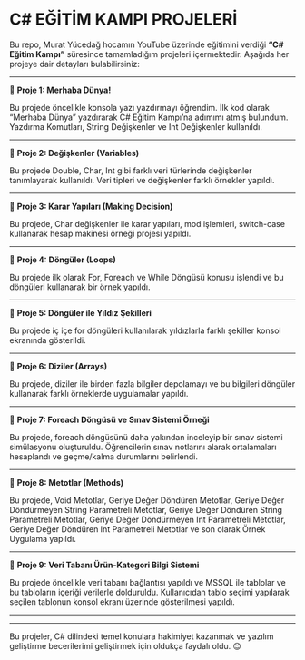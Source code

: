 # C# EĞİTİM KAMPI PROJELERİ  

Bu repo, Murat Yücedağ hocamın YouTube üzerinde eğitimini verdiği **“C# Eğitim Kampı”** süresince tamamladığım projeleri içermektedir. Aşağıda her projeye dair detayları bulabilirsiniz:  

---

📌 **Proje 1: Merhaba Dünya!** 

Bu projede öncelikle konsola yazı yazdırmayı öğrendim. İlk kod olarak “Merhaba Dünya” yazdırarak C# Eğitim Kampı’na adımımı atmış bulundum. Yazdırma Komutları, String Değişkenler ve Int Değişkenler kullanıldı. 

---

📌 **Proje 2: Değişkenler (Variables)**  

Bu projede Double, Char, Int gibi farklı veri türlerinde değişkenler tanımlayarak kullanıldı. Veri tipleri ve değişkenler farklı örnekler yapıldı.

---

📌 **Proje 3: Karar Yapıları (Making Decision)**  

Bu projede, Char değişkenler ile karar yapıları, mod işlemleri, switch-case kullanarak hesap makinesi örneği projesi yapıldı.  

---

📌 **Proje 4: Döngüler (Loops)**  

Bu projede ilk olarak For, Foreach ve While Döngüsü konusu işlendi ve bu döngüleri kullanarak bir örnek yapıldı.  

---

📌 **Proje 5: Döngüler ile Yıldız Şekilleri**  

Bu projede iç içe for döngüleri kullanılarak yıldızlarla farklı şekiller konsol ekranında gösterildi.

---

📌 **Proje 6: Diziler (Arrays)**  

Bu projede, diziler ile birden fazla bilgiler depolamayı ve bu bilgileri döngüler kullanarak farklı örneklerde uygulamalar yapıldı.

---

📌 **Proje 7: Foreach Döngüsü ve Sınav Sistemi Örneği**  

Bu projede, foreach döngüsünü daha yakından inceleyip bir sınav sistemi simülasyonu oluşturuldu. Öğrencilerin sınav notlarını alarak ortalamaları hesaplandı ve geçme/kalma durumlarını belirlendi.  

---

📌 **Proje 8: Metotlar (Methods)**  

Bu projede, Void Metotlar, Geriye Değer Döndüren Metotlar, Geriye Değer Döndürmeyen String Parametreli Metotlar, Geriye Değer Döndüren String Parametreli Metotlar, Geriye Değer Döndürmeyen Int Parametreli Metotlar,  Geriye Değer Döndüren Int Parametreli Metotlar ve son olarak Örnek Uygulama yapıldı.

---

📌 **Proje 9: Veri Tabanı Ürün-Kategori Bilgi Sistemi**  

Bu projede öncelikle veri tabanı bağlantısı yapıldı ve MSSQL ile tablolar ve bu tabloların içeriği verilerle dolduruldu. Kullanıcıdan tablo seçimi yapılarak seçilen tablonun konsol ekranı üzerinde gösterilmesi yapıldı.

---


---

Bu projeler, C# dilindeki temel konulara hakimiyet kazanmak ve yazılım geliştirme becerilerimi geliştirmek için oldukça faydalı oldu. 😊  
